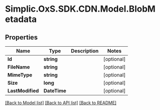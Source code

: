 # Simplic.OxS.SDK.CDN.Model.BlobMetadata

## Properties

Name | Type | Description | Notes
------------ | ------------- | ------------- | -------------
**Id** | **string** |  | [optional] 
**FileName** | **string** |  | [optional] 
**MimeType** | **string** |  | [optional] 
**Size** | **long** |  | [optional] 
**LastModified** | **DateTime** |  | [optional] 

[[Back to Model list]](../README.md#documentation-for-models) [[Back to API list]](../README.md#documentation-for-api-endpoints) [[Back to README]](../README.md)

